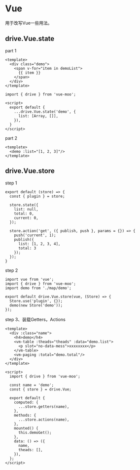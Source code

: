 # Vue

用于改写Vue一些用法。

## drive.Vue.state

part 1

    <template>
      <div class="demo">
        <span v-for="item in demoList">
          {{ item }}
        </span>
      </div>
    </template>

    import { drive } from 'vue-moo';

    <script>
      export default {
        ...drive.Vue.state('demo', {
          list: [Array, []],
        }),
      }
    </script>

part 2

    <templete>
      <demo :list="[1, 2, 3]"/>
    </template>

## drive.Vue.store

step 1

    export default (store) => {
      const { plugin } = store;

      store.state({
        list: null,
        total: 0,
        current: 0,
      });

      store.action('get', ({ publish, push }, params = {}) => {
        push('current', 1);
        publish({
          list: [1, 2, 3, 4],
          total: 3
        });
      });
    }

step 2

    import vue from 'vue';
    import { drive } from 'vue-moo';
    import demo from './map/demo';

    export default drive.Vue.store(vue, (Store) => {
      Store.use('plugin', {});
      demo(new Store('demo'));
    });


step 3、装载Getters，Actions

    <template>
      <div :class="name">
        <h4>demo</h4>
        <vm-table :theads="theads" :data="demo.list">
          <p slot="no-data-mess">xxxxxxxx</p>
        </vm-table>
        <vm-paging :total="demo.total"/>
      </div>
    </template>

    <script>
      import { drive } from 'vue-moo';

      const name = 'demo';
      const { store } = drive.Vue;

      export default {
        computed: {
          ...store.getters(name),
        },
        methods: {
          ...store.actions(name),
        },
        mounted() {
          this.demoGet();
        },
        data: () => ({
          name,
          theads: [],
        }),
      };
    </script>

